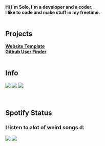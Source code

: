 <div></div>
<b>Hi I'm Solo, I'm a developer and a coder.</b>
<div></div>
<b>I like to code and make stuff in my freetime.</b>
<br><br>
<h2>Projects</h2>
<div></div>
<b><a href="https://cased-vsc.github.io/websiteTemplate.html">Website Template</a></b>
<div></div>
<b><a href="https://cased-vsc.github.io/githubUserFinder.html">Github User Finder</a></b>
<br></br>
<h2>Info</h2>
<div>
<img src="https://lanyard-profile-readme.vercel.app/api/626848427736694795?theme=dark&bg=222024&animated=false&hideDiscrim=true&borderRadius=30px&idleMessage=Being useless and meaningless">
<img src="https://github-readme-stats.vercel.app/api/top-langs/?username=cased-vsc&count_private=true&theme=midnight-purple&layout=compact">
<img src="https://github-readme-stats.vercel.app/api?username=cased-vsc&show_icons=true&hide=issues&theme=gotham">
</div>
<br></br>
<h2>Spotify Status</h2>
<h3>I listen to alot of weird songs d:</h3>
<img src="https://spotify-github-profile.vercel.app/api/view?uid=soloboyyeet&cover_image=true&theme=default">
<img src="https://readme-typing-svg.herokuapp.com?size=30&lines=Get+some+bitches.">